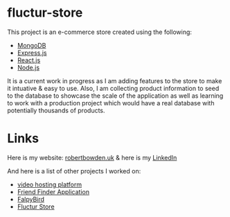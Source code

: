 # fluctur-store

This project is an e-commerce store created using the following:

- [MongoDB](https://www.mongodb.com/)
- [Express.js](https://expressjs.com/)
- [React.js](https://reactjs.org/)
- [Node.js](https://nodejs.org/en/)

It is a current work in progress as I am adding features to the store to make it intuative & easy to use. Also, I am collecting product information to seed to the database to showcase the scale of the application as well as learning to work with a production project which would have a real database with potentially thousands of products.

# Links

Here is my website: [robertbowden.uk](https://robertbowden.uk/) & here is my [LinkedIn](https://www.linkedin.com/in/r-bowden/)

And here is a list of other projects I worked on:
- [video hosting platform](#)
- [Friend Finder Application](https://github.com/Code-By-Rob/Friend-Finder-App)
- [FalpyBird](https://github.com/Code-By-Rob/flappy-bird-clone)
- [Fluctur Store](https://github.com/Code-By-Rob/fluctur-store)

